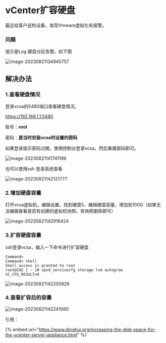 # vCenter扩容硬盘

最近给客户巡检设备，发现Vmware虚拟化有报警。

### 问题

提示是Log 硬盘分区告警。如下图

![image-20230821134945757](https://pic.chjina.com/2023/08/21/image-20230821134945757.png)

## 解决办法

### 1.查看硬盘情况

登录vcsa的5480端口查看硬盘情况，

https://192.168.1.1:5480

账号：**root**

密码：**是当时安装vcsa时设置的密码**

如果登录提示密码过期，使用控制台登录vcsa，然后重置密码即可。

![image-20230821141741199](https://pic.chjina.com/2023/08/21/image-20230821141741199.png)

也可以使用ssh 登录系统查看

![image-20230821142121777](https://pic.chjina.com/2023/08/21/image-20230821142121777.png)

### 2.增加硬盘容量

打开vcsa虚拟机，编辑设置，找到硬盘5，编辑硬盘容量，增加到100G（如果无法编辑查看是否有创建的虚拟机快照，有快照删除即可）

![image-20230821142916424](https://pic.chjina.com/2023/08/21/image-20230821142916424.png)

### 3.扩容硬盘容量

ssh登录vcsa，输入一下命令进行扩容硬盘

```
Command> 
Command> shell
Shell access is granted to root
root@192 [ ~ ]# vpxd_servicecfg storage lvm autogrow
VC_CFG_RESULT=0
```

![image-20230821142205826](https://pic.chjina.com/2023/08/21/image-20230821142205826.png)

### 4.查看扩容后的容量

![image-20230821142241060](https://pic.chjina.com/2023/08/21/image-20230821142241060.png)

引用：





{% embed url="https://www.dinghui.org/increasing-the-disk-space-for-the-vcenter-server-appliance.html" %}

